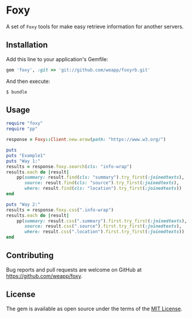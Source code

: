 # Foxy

A set of `Foxy` tools for make easy retrieve information for another servers.

## Installation

Add this line to your application's Gemfile:

```ruby
gem 'foxy', :git => 'git://github.com/weapp/foxyrb.git'
```

And then execute:

    $ bundle

## Usage

```ruby
require "foxy"
require "pp"

response = Foxy::Client.new.eraw(path: "https://www.w3.org/")

puts
puts "Example1"
puts "Way 1:"
results = response.foxy.search(cls: "info-wrap")
results.each do |result|
    pp(summary: result.find(cls: "summary").try_first(:joinedtexts),
       source: result.find(cls: "source").try_first(:joinedtexts),
       where: result.find(cls: "location").try_first(:joinedtexts))
end

puts "Way 2:"
results = response.foxy.css(".info-wrap")
results.each do |result|
    pp(summary: result.css(".summary").first.try_first(:joinedtexts),
       source: result.css(".source").first.try_first(:joinedtexts),
       where: result.css(".location").first.try_first(:joinedtexts))
end
```

## Contributing

Bug reports and pull requests are welcome on GitHub at https://github.com/weapp/foxy.


## License

The gem is available as open source under the terms of the [MIT License](http://opensource.org/licenses/MIT).

